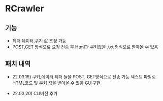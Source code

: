 # RCrawler

## 기능
- 헤더,데이터,쿠기 값 조정 가능  
- POST,GET 방식으로 요청 전송 후 Html과 쿠키값을 .txt 형식으로 받아올 수 있음

## 패치 내역
- 22.03.19) 쿠키,데이터,헤더 들을 POST, GET방식으로 전송 가능
텍스트 파일로 HTML코드 및 쿠키 값을 받아올 수 있음
GUI구현

- 22.03.20) CLI버전 추가
